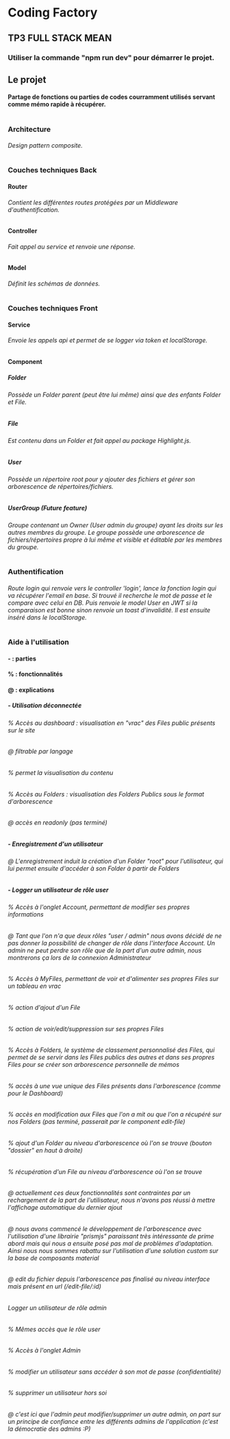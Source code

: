 # Coding Factory

## TP3 FULL STACK MEAN
### Utiliser la commande "npm run dev" pour démarrer le projet.


## Le projet


#### Partage de fonctions ou parties de codes courramment utilisés servant comme mémo rapide à récupérer.

#  

### Architecture
###### Design pattern composite.

#  

### Couches techniques Back
#### Router
###### Contient les différentes routes protégées par un Middleware d'authentification.
  
#### Controller 
###### Fait appel au service et renvoie une réponse.

#### Model 
###### Définit les schémas de données.

#  

### Couches techniques Front
#### Service
###### Envoie les appels api et permet de se logger via token et localStorage.

#### Component
##### Folder 
###### Possède un Folder parent (peut être lui même) ainsi que des enfants Folder et File.

##### File 
###### Est contenu dans un Folder et fait appel au package Highlight.js.

##### User
###### Possède un répertoire root pour y ajouter des fichiers et gérer son arborescence de répertoires/fichiers.

##### UserGroup (Future feature)
###### Groupe contenant un Owner (User admin du groupe) ayant les droits sur les autres membres du groupe. Le groupe possède une arborescence de fichiers/répertoires propre à lui même et visible et éditable par les membres du groupe.
#  
### Authentification
###### Route login qui renvoie vers le controller 'login', lance la fonction login qui va récupérer l'email en base. Si trouvé il recherche le mot de passe et le compare avec celui en DB. Puis renvoie le model User en JWT si la comparaison est bonne sinon renvoie un toast d'invalidité. Il est ensuite inséré dans le localStorage.

#  

### Aide à l'utilisation

#### - : parties
#### % : fonctionnalités
#### @ : explications

##### - Utilisation déconnectée
###### % Accès au dashboard : visualisation en "vrac" des Files public présents sur le site 
###### @ filtrable par langage
###### % permet la visualisation du contenu
###### % Accès au Folders : visualisation des Folders Publics sous le format d'arborescence
###### @ accès en readonly (pas terminé)

##### - Enregistrement d'un utilisateur
###### @ L'enregistrement induit la création d'un Folder "root" pour l'utilisateur, qui lui permet ensuite d'accéder à son Folder à partir de Folders

##### - Logger un utilisateur de rôle user
###### % Accès à l'onglet Account, permettant de modifier ses propres informations
###### @ Tant que l'on n'a que deux rôles "user / admin" nous avons décidé de ne pas donner la possibilité de changer de rôle dans l'interface Account. Un admin ne peut perdre son rôle que de la part d'un autre admin, nous montrerons ça lors de la connexion Administrateur
###### % Accès à MyFiles, permettant de voir et d'alimenter ses propres Files sur un tableau en vrac
###### % action d'ajout d'un File
###### % action de voir/edit/suppression sur ses propres Files
###### % Accès à Folders, le système de classement personnalisé des Files, qui permet de se servir dans les Files publics des autres et dans ses propres Files pour se créer son arborescence personnelle de mémos
###### % accès à une vue unique des Files présents dans l'arborescence (comme pour le Dashboard)
###### % accès en modification aux Files que l'on a mit ou que l'on a récupéré sur nos Folders (pas terminé, passerait par le component edit-file)
###### % ajout d'un Folder au niveau d'arborescence où l'on se trouve (bouton "dossier" en haut à droite)
###### % récupération d'un File au niveau d'arborescence où l'on se trouve
###### @ actuellement ces deux fonctionnalités sont contraintes par un rechargement de la part de l'utilisateur, nous n'avons pas réussi à mettre l'affichage automatique du dernier ajout
###### @ nous avons commencé le développement de l'arborescence avec l'utilisation d'une librairie "prismjs" paraissant très intéressante de prime abord mais qui nous a ensuite posé pas mal de problèmes d'adaptation. Ainsi nous nous sommes rabattu sur l'utilisation d'une solution custom sur la base de composants material
###### @ edit du fichier depuis l'arborescence pas finalisé au niveau interface mais présent en url (/edit-file/:id)

###### Logger un utilisateur de rôle admin
###### % Mêmes accès que le rôle user
###### % Accès à l'onglet Admin
###### % modifier un utilisateur sans accéder à son mot de passe (confidentialité)
###### % supprimer un utilisateur hors soi
###### @ c'est ici que l'admin peut modifier/supprimer un autre admin, on part sur un principe de confiance entre les différents admins de l'application (c'est la démocratie des admins :P)
    
